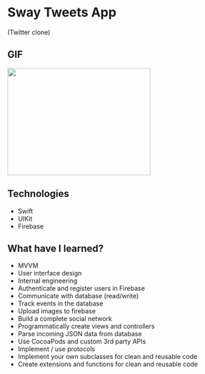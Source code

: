 # Sway Tweets App

(Twitter clone)

## GIF

<img src="![swayTweetsGif](https://github.com/mukkatay/UIKit-Projects/assets/74911760/530b40e7-6b60-4fd3-bce6-3d7ed601abf0)" width="320" height="240" alt="">

## Technologies
+ Swift
+ UIKit
+ Firebase 

## What have I learned?
+ MVVM
+ User interface design
+ Internal engineering
+ Authenticate and register users in Firebase
+ Communicate with database (read/write)
+ Track events in the database
+ Upload images to firebase
+ Build a complete social network
+ Programmatically create views and controllers
+ Parse incoming JSON data from database
+ Use CocoaPods and custom 3rd party APIs
+ Implement / use protocols
+ Implement your own subclasses for clean and reusable code
+ Create extensions and functions for clean and reusable code

